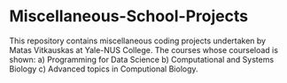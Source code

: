 # Miscellaneous-School-Projects
This repository contains miscellaneous coding projects undertaken by Matas Vitkauskas at Yale-NUS College. The courses whose courseload is shown: a) Programming for Data Science b) Computational and Systems Biology c) Advanced topics in Computional Biology.
